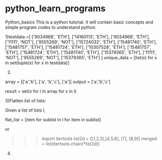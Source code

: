 # python_learn_programs
Python_basics
This is a python tutorial.
It will contain basic concepts and simple program codes to understand python.

1)testdata =[ ['9034968', 'ETH'], ['14160113', 'ETH'], ['9034968', 'ETH'], ['11111', 'NOT'], ['9555269', 'NOT'], ['15724032', 'ETH'], ['15481740', 'ETH'], ['15481757', 'ETH'], ['15481724', 'ETH'], ['10307528', 'ETH'], ['15481757', 'ETH'], ['15481724', 'ETH'], ['15481740', 'ETH'], ['15379365', 'ETH'], ['11111', 'NOT'], ['9555269', 'NOT'], ['15379365', 'ETH']
]
unique_data = [list(x) for x in set(tuple(x) for x in testdata)]

2)

array = [['a','b'], ['a', 'b','c'], ['a']]
output = ['a','b','c']

result = set(x for l in array for x in l)

3)Flatten list of lists:

Given a list of lists l,

flat_list = [item for sublist in l for item in sublist]

or 

>>> import itertools
>>> list2d = [[1,2,3],[4,5,6], [7], [8,9]]
>>> merged = list(itertools.chain(*list2d))

4)

